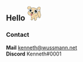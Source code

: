 ## Hello <img src="https://github.com/KennethWussmann/KennethWussmann/raw/master/laser-puppy.png" height="40px" />

### Contact
**Mail** kenneth@wussmann.net<br>
**Discord** Kenneth#0001